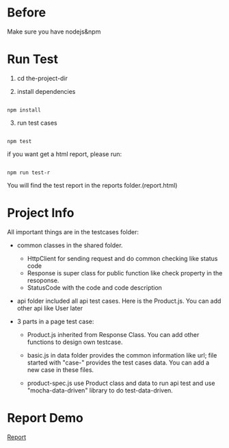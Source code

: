 
# Before

Make sure you have nodejs&npm

# Run Test

1. cd the-project-dir

2. install dependencies

``` shell

npm install

```
 

3. run test cases

``` shell

npm test

```  
if you want get a html report, please run:
``` shell

npm run test-r

``` 
You will find the test report in the reports folder.(report.html)

  
# Project Info

All important things are in the testcases folder:

* common classes in the shared folder.
  * HttpClient for sending request and do common checking like status code
  * Response is super class for public function like check property in the resoponse.
  * StatusCode with the code and code description 

* api folder included all api test cases. Here is the Product.js. You can add other api like User later

* 3 parts in a page test case:

  * Product.js inherited from Response Class. You can add other functions to design own testcase.

  * basic.js in data folder provides the common information like url; file started with "case-" provides the test cases data. You can add a new case in these files.

  * product-spec.js use Product class and data to run api test and use "mocha-data-driven" library to do test-data-driven.

  

# Report Demo

[Report](https://drive.google.com/open?id=1kOz34P81o0Cx3jeDpC0Gu9s5GzHfDtxH)

